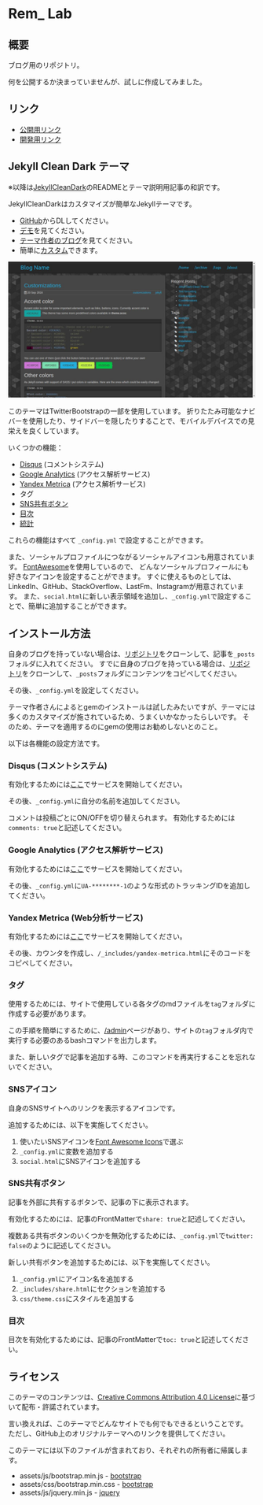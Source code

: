 # Rem_ Lab

## 概要

ブログ用のリポジトリ。

何を公開するか決まっていませんが、試しに作成してみました。

## リンク

  - [公開用リンク](https://silverag-corgi.github.io/)
  - [開発用リンク](http://localhost:4000/silverag-corgi.github.io/)

## Jekyll Clean Dark テーマ

※以降は[JekyllCleanDark](https://github.com/streetturtle/jekyll-clean-dark)のREADMEとテーマ説明用記事の和訳です。

JekyllCleanDarkはカスタマイズが簡単なJekyllテーマです。

  - [GitHub](https://github.com/streetturtle/jekyll-clean-dark)からDLしてください。
  - [デモ](http://pavelmakhov.com/jekyll-clean-dark)を見てください。
  - [テーマ作者のブログ](http://pavelmakhov.com)を見てください。
  - 簡単に[カスタム](http://pavelmakhov.com/jekyll-clean-dark/2016/09/customizations)できます。

<!-- ![preview01](./assets/images/preview/preview01.jpg) -->
![preview02](./assets/images/preview/preview02.jpg)
<!-- ![preview03](./assets/images/preview/preview03.jpg) -->

このテーマはTwitterBootstrapの一部を使用しています。
折りたたみ可能なナビバーを使用したり、サイドバーを隠したりすることで、モバイルデバイスでの見栄えを良くしています。

いくつかの機能：

  - [Disqus](http://disqus.com) (コメントシステム)
  - [Google Analytics](http://www.google.com/analytics/) (アクセス解析サービス)
  - [Yandex Metrica](http://metrica.yandex.com) (アクセス解析サービス)
  - タグ
  - [SNS共有ボタン](http://pavelmakhov.com/jekyll-clean-dark/2016/09/be-social)
  - [目次](http://pavelmakhov.com/jekyll-clean-dark/2018/08/table-of-content)
  - [統計](http://pavelmakhov.com/jekyll-clean-dark/stats)

これらの機能はすべて `_config.yml` で設定することができます。

また、ソーシャルプロファイルにつながるソーシャルアイコンも用意されています。
[FontAwesome](http://fontawesome.io/)を使用しているので、
どんなソーシャルプロフィールにも好きなアイコンを設定することができます。
すぐに使えるものとしては、LinkedIn、GitHub、StackOverflow、LastFm、Instagramが用意されています。
また、`social.html`に新しい表示領域を追加し、`_config.yml`で設定することで、簡単に追加することができます。

## インストール方法

自身のブログを持っていない場合は、[リポジトリ](https://github.com/streetturtle/jekyll-clean-dark)をクローンして、記事を`_posts`フォルダに入れてください。
すでに自身のブログを持っている場合は、[リポジトリ](https://github.com/streetturtle/jekyll-clean-dark)をクローンして、`_posts`フォルダにコンテンツをコピペしてください。

その後、`_config.yml`を設定してください。

テーマ作者さんによるとgemのインストールは試したみたいですが、テーマには多くのカスタマイズが施されているため、うまくいかなかったらしいです。
そのため、テーマを適用するのにgemの使用はお勧めしないとのこと。

以下は各機能の設定方法です。

### Disqus (コメントシステム)

有効化するためには[ここ](http://disqus.com/)でサービスを開始してください。

その後、`_config.yml`に自分の名前を追加してください。

コメントは投稿ごとにON/OFFを切り替えられます。
有効化するためには`comments: true`と記述してください。

### Google Analytics (アクセス解析サービス)

有効化するためには[ここ](https://analytics.google.com/analytics/web/provision/#/provision)でサービスを開始してください。

その後、`_config.yml`に`UA-********-1`のような形式のトラッキングIDを追加してください。

### Yandex Metrica (Web分析サービス)

有効化するためには[ここ](http://metrica.yandex.com/)でサービスを開始してください。

その後、カウンタを作成し、`/_includes/yandex-metrica.html`にそのコードをコピペしてください。

### タグ

使用するためには、サイトで使用している各タグのmdファイルを`tag`フォルダに作成する必要があります。

この手順を簡単にするために、[/admin](http://pavelmakhov.com/jekyll-clean-dark/admin.html)ページがあり、サイトの`tag`フォルダ内で実行する必要のあるbashコマンドを出力します。

また、新しいタグで記事を追加する時、このコマンドを再実行することを忘れないでください。

### SNSアイコン

自身のSNSサイトへのリンクを表示するアイコンです。

追加するためには、以下を実施してください。

  1. 使いたいSNSアイコンを[Font Awesome Icons](https://fortawesome.github.io/Font-Awesome/icons/)で選ぶ
  1. `_config.yml`に変数を追加する
  1. `social.html`にSNSアイコンを追加する

### SNS共有ボタン

記事を外部に共有するボタンで、記事の下に表示されます。

有効化するためには、記事のFrontMatterで`share: true`と記述してください。

複数ある共有ボタンのいくつかを無効化するためには、`_config.yml`で`twitter: false`のように記述してください。

新しい共有ボタンを追加するためには、以下を実施してください。

  1. `_config.yml`にアイコン名を追加する
  2. `_includes/share.html`にセクションを追加する
  3. `css/theme.css`にスタイルを追加する

### 目次

目次を有効化するためには、記事のFrontMatterで`toc: true`と記述してください。

## ライセンス

このテーマのコンテンツは、[Creative Commons Attribution 4.0 License](https://creativecommons.org/licenses/by/4.0/legalcode)に基づいて配布・許諾されています。

言い換えれば、このテーマでどんなサイトでも何でもできるということです。
ただし、GitHub上のオリジナルテーマへのリンクを提供してください。

このテーマには以下のファイルが含まれており、それぞれの所有者に帰属します。

* assets/js/bootstrap.min.js - [bootstrap](http://getbootstrap.com)
* assets/css/bootstrap.min.css - [bootstrap](http://getbootstrap.com)
* assets/js/jquery.min.js - [jquery](https://jquery.com)
